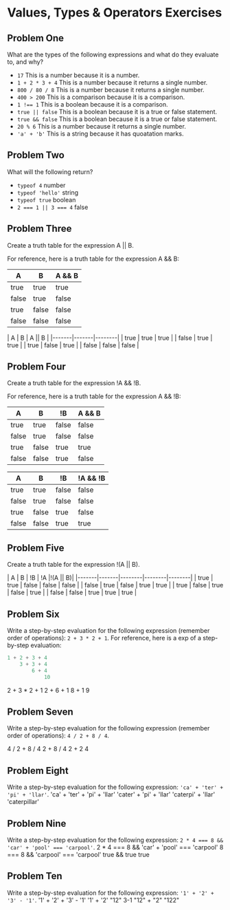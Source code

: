 # Values, Types & Operators Exercises

## Problem One

What are the types of the following expressions and what do they evaluate to, and why?

* `17`
This is a number because it is a number.
* `1 + 2 * 3 + 4`
This is a number because it returns a single number.
* `800 / 80 / 8`
This is a number because it returns a single number.
* `400 > 200`
This is a comparison because it is a comparison.
* `1 !== 1`
This is a boolean because it is a comparison.
* `true || false`
This is a boolean because it is a true or false statement.
* `true && false`
This is a boolean because it is a true or false statement.
* `20 % 6`
This is a number because it returns a single number.
* `'a' + 'b'`
This is a string because it has quoatation marks.
## Problem Two

What will the following return?

* `typeof 4`
number
*  `typeof 'hello'`
string
*  `typeof true`
boolean
* `2 === 1 || 3 === 4`
false
## Problem Three

Create a truth table for the expression A || B.

For reference, here is a truth table for the expression A && B:



|   A   |   B   | A && B | 
|-------|-------|--------|
| true  | true  | true  |
| false | true  | false |
| true  | false | false |
| false | false | false | 

|   A   |   B   | A || B | 
|-------|-------|--------|
| true  | true  | true   |
| false | true  | true   |
| true  | false | true   |
| false | false | false  | 

## Problem Four

Create a truth table for the expression !A && !B.

For reference, here is a truth table for the expression A && !B:



|   A   |   B   |   !B   | A && B | 
|-------|-------|--------|--------|
| true  | true  | false  | false  |
| false | true  | false  | false  |
| true  | false | true   | true   |
| false | false |  true  | false  | 

|   A   |   B   |   !B   |!A && !B| 
|-------|-------|--------|--------|
| true  | true  | false  | false  |
| false | true  | false  | false  |
| true  | false | true   | false  |
| false | false | true   | true   | 


## Problem Five

Create a truth table for the expression !(A || B).

|   A   |   B   |   !B   |   !A   |!(A || B)|
|-------|-------|--------|--------|--------|
| true  | true  | false  | false  | false  |
| false | true  | false  | true   | true   |
| true  | false | true   | false  | true   |
| false | false | true   | true   | true   |


## Problem Six

Write a step-by-step evaluation for the following expression (remember order of operations): `2 + 3 * 2 + 1`.
  For reference, here is a exp of a step-by-step evaluation: 
  ```js
  1 + 2 + 3 + 4  
      3 + 3 + 4
          6 + 4
              10
  ```
 2 + 3 * 2 + 1
 2 + 6 + 1
 8 + 1
 9
  
 ## Problem Seven
 
 Write a step-by-step evaluation for the following expression (remember order of operations): `4 / 2 + 8 / 4`.
 
 4 / 2 + 8 / 4
2 + 8 / 4
2 + 2
4

 ## Problem Eight
 
 Write a step-by-step evaluation for the following expression: `'ca' + 'ter' + 'pi' + 'llar'`.
'ca' + 'ter' + 'pi' + 'llar'
'cater' + 'pi' + 'llar'
'caterpi' + 'llar'
'caterpillar'

 
 ## Problem Nine
 
 Write a step-by-step evaluation for the following expression: `2 * 4 === 8 && 'car' + 'pool' === 'carpool'`.
2 * 4 === 8 && 'car' + 'pool' === 'carpool'
8 === 8 && 'carpool' === 'carpool'
true && true
true


 
 ## Problem Ten
 
  Write a step-by-step evaluation for the following expression: `'1' + '2' + '3' - '1'`.
'1' + '2' + '3' - '1'
'1' + '2'
"12"
3-1
"12" + "2"
"122"
  
